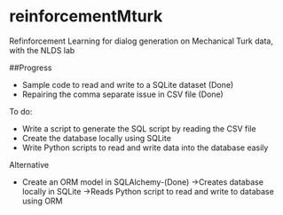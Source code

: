 # reinforcementMturk
Refinforcement Learning for dialog generation on Mechanical Turk data, with the NLDS lab 

##Progress
* Sample code to read and write to a SQLite dataset (Done)
* Repairing the comma separate issue in CSV file (Done)

To do:
* Write a script to generate the SQL script by reading the CSV file
* Create the database locally using SQLite
* Write Python scripts to read and write data into the database easily

Alternative
* Create an ORM model in SQLAlchemy-(Done)
	->Creates database locally in SQLite
	->Reads Python script to read and write to database using ORM
 
